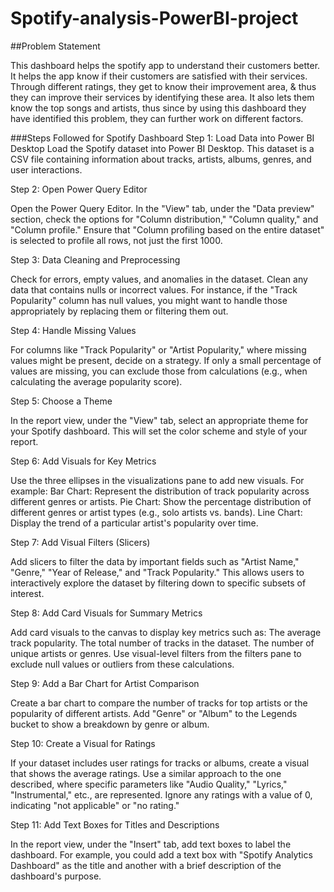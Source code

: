 # Spotify-analysis-PowerBI-project

##Problem Statement

This dashboard helps the spotify app to  understand their customers better. It helps the app know if their customers are satisfied with their services. Through different ratings, they get to know their improvement area, & thus they can improve their services by identifying these area. It also lets them know the top songs and artists, thus since by using this dashboard they have identified this problem, they can further work on different factors.

###Steps Followed for Spotify Dashboard
Step 1: Load Data into Power BI Desktop
Load the Spotify dataset into Power BI Desktop. This dataset is a CSV file containing information about tracks, artists, albums, genres, and user interactions.

Step 2: Open Power Query Editor

Open the Power Query Editor. In the "View" tab, under the "Data preview" section, check the options for "Column distribution," "Column quality," and "Column profile."
Ensure that "Column profiling based on the entire dataset" is selected to profile all rows, not just the first 1000.

Step 3: Data Cleaning and Preprocessing

Check for errors, empty values, and anomalies in the dataset. Clean any data that contains nulls or incorrect values. For instance, if the "Track Popularity" column has null values, you might want to handle those appropriately by replacing them or filtering them out.

Step 4: Handle Missing Values

For columns like "Track Popularity" or "Artist Popularity," where missing values might be present, decide on a strategy. If only a small percentage of values are missing, you can exclude those from calculations (e.g., when calculating the average popularity score).

Step 5: Choose a Theme

In the report view, under the "View" tab, select an appropriate theme for your Spotify dashboard. This will set the color scheme and style of your report.

Step 6: Add Visuals for Key Metrics

Use the three ellipses in the visualizations pane to add new visuals. For example:
Bar Chart: Represent the distribution of track popularity across different genres or artists.
Pie Chart: Show the percentage distribution of different genres or artist types (e.g., solo artists vs. bands).
Line Chart: Display the trend of a particular artist's popularity over time.

Step 7: Add Visual Filters (Slicers)

Add slicers to filter the data by important fields such as "Artist Name," "Genre," "Year of Release," and "Track Popularity." This allows users to interactively explore the dataset by filtering down to specific subsets of interest.

Step 8: Add Card Visuals for Summary Metrics

Add card visuals to the canvas to display key metrics such as:
The average track popularity.
The total number of tracks in the dataset.
The number of unique artists or genres.
Use visual-level filters from the filters pane to exclude null values or outliers from these calculations.

Step 9: Add a Bar Chart for Artist Comparison

Create a bar chart to compare the number of tracks for top artists or the popularity of different artists. Add "Genre" or "Album" to the Legends bucket to show a breakdown by genre or album.

Step 10: Create a Visual for Ratings

If your dataset includes user ratings for tracks or albums, create a visual that shows the average ratings. Use a similar approach to the one described, where specific parameters like "Audio Quality," "Lyrics," "Instrumental," etc., are represented. Ignore any ratings with a value of 0, indicating "not applicable" or "no rating."

Step 11: Add Text Boxes for Titles and Descriptions

In the report view, under the "Insert" tab, add text boxes to label the dashboard. For example, you could add a text box with "Spotify Analytics Dashboard" as the title and another with a brief description of the dashboard's purpose.



